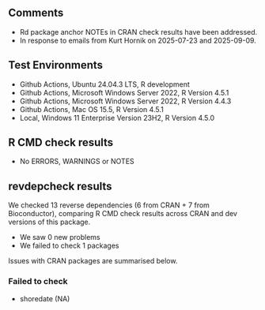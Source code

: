 ## Comments

- Rd package anchor NOTEs in CRAN check results have been addressed.
- In response to emails from Kurt Hornik on 2025-07-23 and 2025-09-09.

## Test Environments

- Github Actions, Ubuntu 24.04.3 LTS, R development
- Github Actions, Microsoft Windows Server 2022, R Version 4.5.1
- Github Actions, Microsoft Windows Server 2022, R Version 4.4.3
- Github Actions, Mac OS 15.5, R Version 4.5.1
- Local, Windows 11 Enterprise Version 23H2, R Version 4.5.0

## R CMD check results

- No ERRORS, WARNINGS or NOTES

## revdepcheck results

We checked 13 reverse dependencies (6 from CRAN + 7 from Bioconductor), comparing R CMD check results across CRAN and dev versions of this package.

 * We saw 0 new problems
 * We failed to check 1 packages

Issues with CRAN packages are summarised below.

### Failed to check

* shoredate (NA)